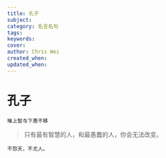 ```yaml
---
title: 孔子
subject: 
category: 名言名句
tags: 
keywords: 
cover: 
author: Chris Wei
created_when: 
updated_when: 
---
```


# 孔子

```
唯上智与下愚不移
```

> 只有最有智慧的人，和最愚蠢的人，你会无法改变。

```
不怨天，不尤人。
```
